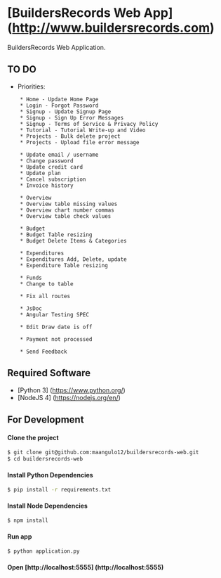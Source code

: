 # [BuildersRecords Web App] (http://www.buildersrecords.com)

BuildersRecords Web Application.

## TO DO

+ Priorities:
```
    * Home - Update Home Page
    * Login - Forgot Password
    * Signup - Update Signup Page
    * Signup - Sign Up Error Messages
    * Signup - Terms of Service & Privacy Policy
    * Tutorial - Tutorial Write-up and Video
    * Projects - Bulk delete project
    * Projects - Upload file error message

    * Update email / username
    * Change password
    * Update credit card
    * Update plan
    * Cancel subscription
    * Invoice history

    * Overview
    * Overview table missing values
    * Overview chart number commas
    * Overview table check values

    * Budget
    * Budget Table resizing
    * Budget Delete Items & Categories

    * Expenditures
    * Expenditures Add, Delete, update
    * Expenditure Table resizing

    * Funds
    * Change to table

    * Fix all routes

    * JsDoc
    * Angular Testing SPEC

    * Edit Draw date is off

    * Payment not processed

    * Send Feedback
```

## Required Software

+ [Python 3] (https://www.python.org/)
+ [NodeJS 4] (https://nodejs.org/en/)

## For Development

#### Clone the project
>
```bash
$ git clone git@github.com:maangulo12/buildersrecords-web.git
$ cd buildersrecords-web
```

#### Install Python Dependencies
>
```bash
$ pip install -r requirements.txt
```

#### Install Node Dependencies
>
```bash
$ npm install  
```

#### Run app
>
```bash
$ python application.py    
```

#### Open [http://localhost:5555] (http://localhost:5555)
